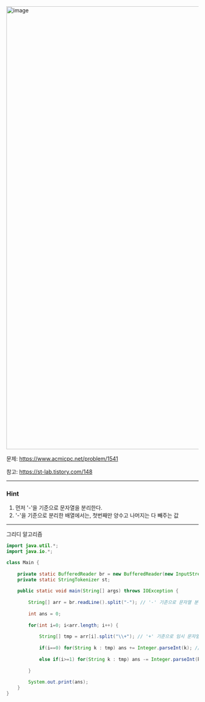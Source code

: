 <img width="1820" height="1157" alt="image" src="https://github.com/user-attachments/assets/afe661d0-30cf-460a-a339-5e39e599d7f9" />

문제: https://www.acmicpc.net/problem/1541

참고: https://st-lab.tistory.com/148

---

### Hint

1. 먼저 '-'을 기준으로 문자열을 분리한다.
2. '-'을 기준으로 분리한 배열에서는, 첫번째만 양수고 나머지는 다 빼주는 값

---

그리디 알고리즘

```java
import java.util.*;
import java.io.*;

class Main {
    
    private static BufferedReader br = new BufferedReader(new InputStreamReader(System.in));
    private static StringTokenizer st;
    
    public static void main(String[] args) throws IOException {
        
        String[] arr = br.readLine().split("-"); // '-' 기준으로 문자열 분리
        
        int ans = 0;
        
        for(int i=0; i<arr.length; i++) {
            
            String[] tmp = arr[i].split("\\+"); // '+' 기준으로 임시 문자열 분리
            
            if(i==0) for(String k : tmp) ans += Integer.parseInt(k); // 첫번째 수는 양수
            
            else if(i>=1) for(String k : tmp) ans -= Integer.parseInt(k); // 두번째 수부터는 빼줘야함. '-' 뒤에 나오는 것은 괄호를 쳐버려서 최솟값 나오게 하는 것 -> - (a + b + c) - (d + e)
            
        }
        
        System.out.print(ans);
    }
}


```